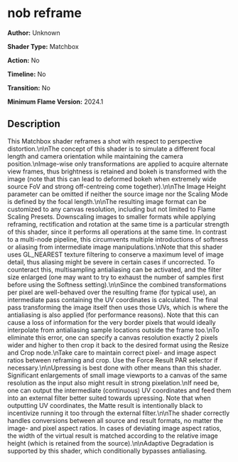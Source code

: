 # nob reframe

**Author:** Unknown

**Shader Type:** Matchbox

**Action:** No

**Timeline:** No

**Transition:** No

**Minimum Flame Version:** 2024.1


## Description
This Matchbox shader reframes a shot with respect to perspective distortion.\n\nThe concept of this shader is to simulate a different focal length and camera orientation while maintaining the camera position.\nImage-wise only transformations are applied to acquire alternate view frames, thus brightness is retained and bokeh is transformed with the image (note that this can lead to deformed bokeh when extremely wide source FoV and strong off-centreing come together).\n\nThe Image Height parameter can be omitted if neither the source image nor the Scaling Mode is defined by the focal length.\n\nThe resulting image format can be customized to any canvas resolution, including but not limited to Flame Scaling Presets. Downscaling images to smaller formats while applying reframing, rectification and rotation at the same time is a particular strength of this shader, since it performs all operations at the same time. In contrast to a multi-node pipeline, this circumvents multiple introductions of softness or aliasing from intermediate image manipulations.\nNote that this shader uses GL_NEAREST texture filtering to conserve a maximum level of image detail, thus aliasing might be severe in certain cases if uncorrected. To counteract this, multisampling antialiasing can be activated, and the filter size enlarged (one may want to try to exhaust the number of samples first before using the Softness setting).\n\nSince the combined transformations per pixel are well-behaved over the resulting frame (for typical use), an intermediate pass containing the UV coordinates is calculated. The final pass transforming the image itself then uses those UVs, which is where the antialiasing is also applied (for performance reasons). Note that this can cause a loss of information for the very border pixels that would ideally interpolate from antialiasing sample locations outside the frame too.\nTo eliminate this error, one can specify a canvas resolution exactly 2 pixels wider and higher to then crop it back to the desired format using the Resize and Crop node.\nTake care to maintain correct pixel- and image aspect ratios between reframing and crop. Use the Force Result PAR selector if necessary.\n\nUpressing is best done with other means than this shader. Significant enlargements of small image viewports to a canvas of the same resolution as the input also might result in strong pixelation.\nIf need be, one can output the intermediate (continuous) UV coordinates and feed them into an external filter better suited towards upressing. Note that when outputting UV coordinates, the Matte result is intentionally black to incentivize running it too through the external filter.\n\nThe shader correctly handles conversions between all source and result formats, no matter the image- and pixel aspect ratios. In cases of deviating image aspect ratios, the width of the virtual result is matched according to the relative image height (which is retained from the source).\n\nAdaptive Degradation is supported by this shader, which conditionally bypasses antialiasing.
